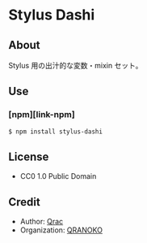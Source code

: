 # Stylus Dashi

## About

Stylus 用の出汁的な変数・mixin セット。

## Use

### [npm][link-npm]

```bash
$ npm install stylus-dashi
```

## License

- CC0 1.0 Public Domain

## Credit

- Author: [Qrac](https://qrac.jp)
- Organization: [QRANOKO](https://qranoko.jp)
